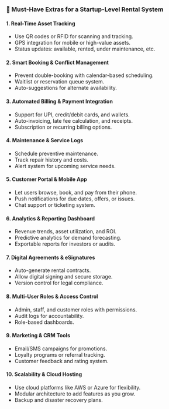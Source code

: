 ### 🚀 Must-Have Extras for a Startup-Level Rental System

#### 1. **Real-Time Asset Tracking**
- Use QR codes or RFID for scanning and tracking.
- GPS integration for mobile or high-value assets.
- Status updates: available, rented, under maintenance, etc.

#### 2. **Smart Booking & Conflict Management**
- Prevent double-booking with calendar-based scheduling.
- Waitlist or reservation queue system.
- Auto-suggestions for alternate availability.

#### 3. **Automated Billing & Payment Integration**
- Support for UPI, credit/debit cards, and wallets.
- Auto-invoicing, late fee calculation, and receipts.
- Subscription or recurring billing options.

#### 4. **Maintenance & Service Logs**
- Schedule preventive maintenance.
- Track repair history and costs.
- Alert system for upcoming service needs.

#### 5. **Customer Portal & Mobile App**
- Let users browse, book, and pay from their phone.
- Push notifications for due dates, offers, or issues.
- Chat support or ticketing system.

#### 6. **Analytics & Reporting Dashboard**
- Revenue trends, asset utilization, and ROI.
- Predictive analytics for demand forecasting.
- Exportable reports for investors or audits.

#### 7. **Digital Agreements & eSignatures**
- Auto-generate rental contracts.
- Allow digital signing and secure storage.
- Version control for legal compliance.

#### 8. **Multi-User Roles & Access Control**
- Admin, staff, and customer roles with permissions.
- Audit logs for accountability.
- Role-based dashboards.

#### 9. **Marketing & CRM Tools**
- Email/SMS campaigns for promotions.
- Loyalty programs or referral tracking.
- Customer feedback and rating system.

#### 10. **Scalability & Cloud Hosting**
- Use cloud platforms like AWS or Azure for flexibility.
- Modular architecture to add features as you grow.
- Backup and disaster recovery plans.
